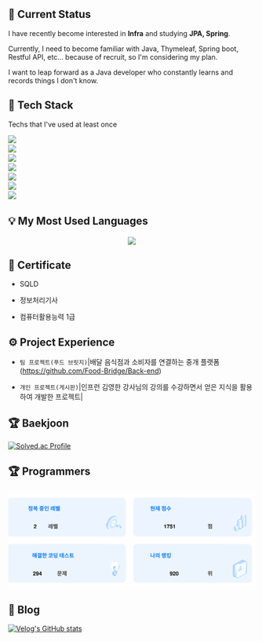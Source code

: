 ## 👋 Current Status

I have recently become interested in **Infra** and studying **JPA, Spring**.

Currently, I need to become familiar with Java, Thymeleaf, Spring boot, Restful API, etc... because of recruit, so I'm considering my plan.

I want to leap forward as a Java developer who constantly learns and records things I don't know.

## 💪 Tech Stack
Techs that I've used at least once

  <a href="https://skillicons.dev">
    <img src="https://skillicons.dev/icons?i=java,python,c" />
  </a>
  </br>
  <a href="https://skillicons.dev">
    <img src="https://skillicons.dev/icons?i=spring,django,flask,hibernate" />
  </a>
  </br>
  <a href="https://skillicons.dev">
    <img src="https://skillicons.dev/icons?i=mysql,postgres,sqlite,redis" />
  </a>
  </br>
  <a href="https://skillicons.dev">
    <img src="https://skillicons.dev/icons?i=aws,linux,docker,sentry" />
  </a>
  </br>
  <a href="https://skillicons.dev">
    <img src="https://skillicons.dev/icons?i=github,git,postman">
  </a>
  </br>
  <a href="https://skillicons.dev">
    <img src="https://skillicons.dev/icons?i=idea,vscode" />
  </a>
  </br>
  <a href="https://skillicons.dev">
    <img src="https://skillicons.dev/icons?i=discord,notion" />
  </a>

## 💡 My Most Used Languages

<p align="center">
  <a href="https://github.com/dnwls16071">
    <img align="center" src="https://github-readme-stats.vercel.app/api/top-langs/?username=dnwls16071&layout=compact&show_icons=$true&show_owner=true&hide_title=true&theme=nord&hide=html" />
  </a>
</p>

## 🥇 Certificate

- SQLD
  
- 정보처리기사

- 컴퓨터활용능력 1급

## ⚙ Project Experience

- `팀 프로젝트(푸드 브릿지)`|배달 음식점과 소비자를 연결하는 중개 플랫폼(https://github.com/Food-Bridge/Back-end)

- `개인 프로젝트(게시판)`|인프런 김영한 강사님의 강의를 수강하면서 얻은 지식을 활용하여 개발한 프로젝트|

## 🏆 Baekjoon

[![Solved.ac Profile](http://mazassumnida.wtf/api/v2/generate_badge?boj=dnwls16071)](https://solved.ac/dnwls16071/)

## 🏆 Programmers

![Programmers Badge](https://raw.githubusercontent.com/dnwls16071/Github_Programmers_Rank/main/result/result.svg?cache_buster=TIMESTAMP)

## 📩 Blog
[![Velog's GitHub stats](https://velog-readme-stats.vercel.app/api?name=dnwls4659&color=dark)](https://velog.io/@dnwls4659/posts)

